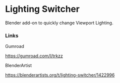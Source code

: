 # Lighting Switcher

Blender add-on to quickly change Viewport Lighting.

### Links
Gumroad 

https://gumroad.com/l/trkzz

BlenderArtist

https://blenderartists.org/t/lighting-switcher/1422996
